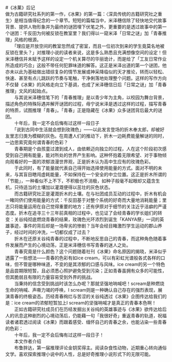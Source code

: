 #《冰菓》后记</br>
  做为古籍研究社系列的第一作，《冰果》的第一篇：〈深具传统的古籍研究社之重生〉是相当值得纪念的一个章节。短短的篇幅当中，米泽穗信除了轻快地交代故事背景、提供人物形象并为最终的谜团埋下伏笔之外，更重要的是透过故事中的第一个谜团：千反田为何被反锁在教室里？我们得以一窥米泽「日常之谜」加「青春推理」风格的根源。</br>
　　「理应是开放空间的教室忽然成了密室，而且一位初次到来的学生竟莫名地被反锁在里头？」对推理小说的读者来说，这是多么熟悉且充满想像空间的设定！但米泽穗信并未赋予这样的设定一个机关算尽的华丽诡计，而是给了「工友日常作业所造成的巧合」这般不带任何犯罪味道的解答。这正是米泽出道的第一个谜团，他亦未以此为基础做出错综复杂的情节发展或神采降临似的天才推论，转而以轻松、快速、甚至有点儿跳跃的节奏与笔触，干净俐落地处理整个问题。这样的写作方向不仅替《冰果》的风格走向立下基调，也成了米泽穗信日后「日常之谜」加「青春推理」文风的起始点。</br>
　　与其说米泽穗信笔下的「青春推理」是以青少年为主角，以校园为舞台背景，描述角色的特殊际遇并解开谜团的过程，毋宁说米泽是透过这样的过程，描写青春的特质，试图推理「青春」。「青春」正是隐藏在《冰果》众多谜团背后最大的谜团。</br>
　　十年后，我一定不会后悔有过这样一段日子</br>
　　「说到古同中生活就会想到玫瑰色」——以此发言登场的折木奉太郎，却被好友里志归类为模糊的灰色。在周遭人们的推动下，折木一边耗费能量解谜的同时，一边思索究竟何谓青春的色彩？</br>
　　青春期是个由孩童过渡到成人，由依赖迈向独立的过程，人在这个阶段初次感受到自己拥有能量，能对所处的世界产生影响。这种怀抱着无限希望、对于事物倾向观看好的一面的浓郁浪漫世界观，正是折木认为高中生应有的玫瑰色彩。</br>
　　于此同时，有了能量就代表自己得开始选择使用能量的方式。面对不明的未来，与其盲目瞎闯虚耗能量，不如保持在一个安全的中立位置。这正是折木所谓的「节能」，一种看似不上不下，不积极也不消极，如种子般毫不起眼却又蕴含生机，只待适当的土壤加以灌溉便得以茁壮的灰色状态。</br>
　　而古籍研究社正是灌溉折木的土壤。在与社团成员互动的过程中，折木有机会一睹同侪们使用能量的方式：千反田基于对整个系统的好奇而大量地消耗能量；里志只将能量运用在自己觉得重要的地方；还有伊原对于细节的关注近乎洁癖的严谨态度。折木在追寻三十三年前真相的过程中，也见证了会经青春的学长姐们的转变：关谷纯彻底燃烧青春的结果，玫瑰色光环浓烈到诞生「KANYA祭」一词的英雄事迹，事件的背后却是一场卑劣的惨剧？当年会经目睹激烈学生运动的郡山养子，经过时间的冲洗，一切都仅成了过去？</br>
　　折木在还原关谷纯青春的过程中，不断地反思自己的青春，而这种角色随着事件发展而产生的心境动荡，正是米泽穗信书写青春的迷人之处。</br>
　　青春究竟是什么颜色？这个问题随着社刊《冰果》命名原因的揭晓，米泽似乎透露了一些想法——青春的色彩有如ice cream，可以有彩虹光谱般各式各样的口味，但不管是哪种味道，不变的是其浓郁的口感与风味。ice cream的另一个特色是品尝期限短暂，且必须悉心照护避免受到污染；正如青春虽拥有众多的可能性，但其脆弱且有限的力量容易受到外界的挑战。</br>
　　当秉持的信念受到挑战时该怎么办呢？那就坚强地呐喊吧！scream是种燃烧生命的呐喊、声嘶力竭的呼唤，I scream则是一种确认自己存在的强烈表现，展演青春的终极姿态。历经青春绚烂与苦涩的关谷纯透过《冰果》企图传达给我们的是：ice cream的浓郁短暂加上I scream的坚强呐喊才是真正的青春本色啊！</br>
　　正如古籍研究社成员们在历经发掘出关谷纯的英雄事迹与《冰果》欲传达给后人的讯息这种剧烈的心境动荡后，仍能藉一句「我很好奇」重返青春的轨道，祝福读者诸君透过阅读《冰果》而跟着感受、缅怀自己的青春之余，也能沾染一些青春的色彩：</br>
　　十年后，我一定不会后悔有过这样一段日子！</br>
　　本文作者介绍</br>
　　布鲁胖达，第一届推理评论金钥奖得主。阅读杂食性动物，近期重心转向通俗文学。喜欢探索推理小说中的人性，总是好奇推理小说形式下的无限可能。
</br>
